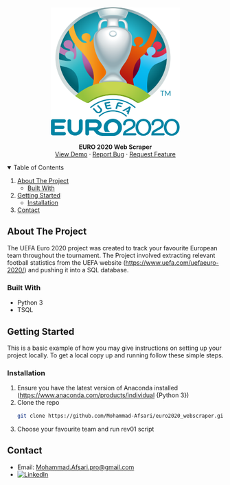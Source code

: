 <!-- PROJECT LOGO -->
<br />
<p align="center">
   <a href="https://github.com/Mohammad-Afsari/euro2020_webscraper">
      <img src="images/UEFA_Euro_2020.png" alt="Euro logo" width="300" height="300">
   </a>

  <p align="center">
    <strong>EURO 2020 Web Scraper</strong>
    <br />
    <a href="https://github.com/Mohammad-Afsari/euro2020_webscraper">View Demo</a>
    ·
    <a href="https://github.com/Mohammad-Afsari/euro2020_webscraper/issues">Report Bug</a>
    ·
    <a href="https://github.com/Mohammad-Afsari/euro2020_webscraper/issues">Request Feature</a>
  </p>
</p>

<details open="open">
  <summary>Table of Contents</summary>
  <ol>
    <li>
      <a href="#about-the-project">About The Project</a>
      <ul>
        <li><a href="#built-with">Built With</a></li>
      </ul>
    </li>
    <li>
      <a href="#getting-started">Getting Started</a>
      <ul>
        <li><a href="#installation">Installation</a></li>
      </ul>
    </li>
    <li><a href="#contact">Contact</a></li>
  </ol>
</details>

<!-- ABOUT THE PROJECT -->
## About The Project

The UEFA Euro 2020 project was created to track your favourite European team throughout the tournament. The Project involved extracting relevant football statistics from the UEFA website (https://www.uefa.com/uefaeuro-2020/) and pushing it into a SQL database.

### Built With
* Python 3
* TSQL

<!-- GETTING STARTED -->
## Getting Started
This is a basic example of how you may give instructions on setting up your project locally. To get a local copy up and running follow these simple steps.

### Installation
1. Ensure you have the latest version of Anaconda installed (https://www.anaconda.com/products/individual {Python 3})
2. Clone the repo
   ```sh
   git clone https://github.com/Mohammad-Afsari/euro2020_webscraper.git
   ```
3. Choose your favourite team and run rev01 script

<!-- Contact -->
## Contact
* Email: Mohammad.Afsari.pro@gmail.com
* [![LinkedIn][linkedin-shield]][linkedin-url]






<!-- MARKDOWN LINKS & IMAGES -->
<!-- https://www.markdownguide.org/basic-syntax/#reference-style-links -->
[contributors-shield]: https://img.shields.io/github/contributors/othneildrew/Best-README-Template.svg?style=for-the-badge
[contributors-url]: https://github.com/othneildrew/Best-README-Template/graphs/contributors
[forks-shield]: https://img.shields.io/github/forks/othneildrew/Best-README-Template.svg?style=for-the-badge
[forks-url]: https://github.com/othneildrew/Best-README-Template/network/members
[stars-shield]: https://img.shields.io/github/stars/othneildrew/Best-README-Template.svg?style=for-the-badge
[stars-url]: https://github.com/othneildrew/Best-README-Template/stargazers
[issues-shield]: https://img.shields.io/github/issues/othneildrew/Best-README-Template.svg?style=for-the-badge
[issues-url]: https://github.com/othneildrew/Best-README-Template/issues
[license-shield]: https://img.shields.io/github/license/othneildrew/Best-README-Template.svg?style=for-the-badge
[license-url]: https://github.com/othneildrew/Best-README-Template/blob/master/LICENSE.txt
[linkedin-shield]: https://img.shields.io/badge/-LinkedIn-black.svg?style=for-the-badge&logo=linkedin&colorB=555
[linkedin-url]: https://www.linkedin.com/in/mohammad-afsari-77432b7b/
[product-screenshot]: images/screenshot.png
